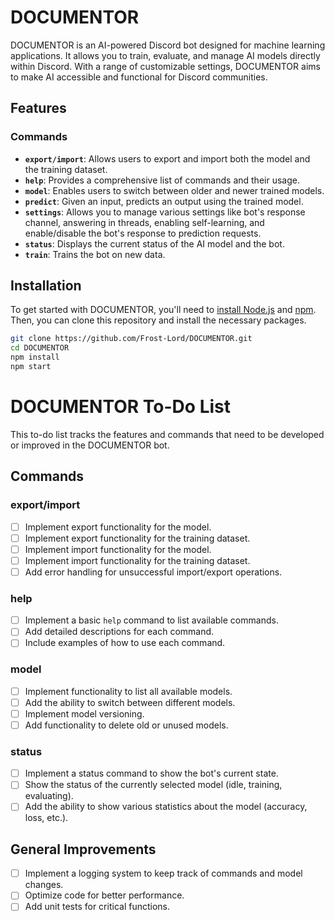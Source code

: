 # DOCUMENTOR

DOCUMENTOR is an AI-powered Discord bot designed for machine learning applications. It allows you to train, evaluate, and manage AI models directly within Discord. With a range of customizable settings, DOCUMENTOR aims to make AI accessible and functional for Discord communities.

## Features

### Commands

- **`export/import`**: Allows users to export and import both the model and the training dataset.
- **`help`**: Provides a comprehensive list of commands and their usage.
- **`model`**: Enables users to switch between older and newer trained models.
- **`predict`**: Given an input, predicts an output using the trained model.
- **`settings`**: Allows you to manage various settings like bot's response channel, answering in threads, enabling self-learning, and enable/disable the bot's response to prediction requests.
- **`status`**: Displays the current status of the AI model and the bot.
- **`train`**: Trains the bot on new data.

## Installation

To get started with DOCUMENTOR, you'll need to [install Node.js](https://nodejs.org/) and [npm](https://www.npmjs.com/). Then, you can clone this repository and install the necessary packages.

```bash
git clone https://github.com/Frost-Lord/DOCUMENTOR.git
cd DOCUMENTOR
npm install
npm start
```

# DOCUMENTOR To-Do List

This to-do list tracks the features and commands that need to be developed or improved in the DOCUMENTOR bot.

## Commands

### export/import
- [ ] Implement export functionality for the model.
- [ ] Implement export functionality for the training dataset.
- [ ] Implement import functionality for the model.
- [ ] Implement import functionality for the training dataset.
- [ ] Add error handling for unsuccessful import/export operations.

### help
- [ ] Implement a basic `help` command to list available commands.
- [ ] Add detailed descriptions for each command.
- [ ] Include examples of how to use each command.

### model
- [ ] Implement functionality to list all available models.
- [ ] Add the ability to switch between different models.
- [ ] Implement model versioning.
- [ ] Add functionality to delete old or unused models.

### status
- [ ] Implement a status command to show the bot's current state.
- [ ] Show the status of the currently selected model (idle, training, evaluating).
- [ ] Add the ability to show various statistics about the model (accuracy, loss, etc.).

## General Improvements
- [ ] Implement a logging system to keep track of commands and model changes.
- [ ] Optimize code for better performance.
- [ ] Add unit tests for critical functions.
